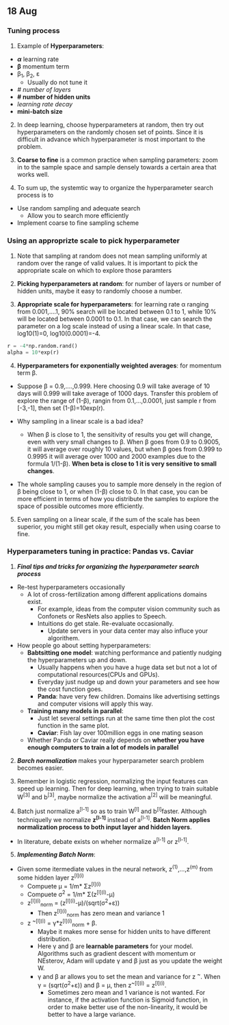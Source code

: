 ## 18 Aug

### Tuning process
1. Example of **Hyperparameters**:
  - ***α***  learning rate
  - **β** momentum term
  - β<sub>1</sub>, β<sub>2</sub>, ε
    - Usually do not tune it
  - *# number of layers*
  - **# number of hidden units**
  - *learning rate decay*
  - **mini-batch size**

2. In deep learning, choose hyperparameters at random, then try out hyperparameters on the randomly chosen set of points. Since it is difficult in advance which hyperparameter is most important to the problem.

3. **Coarse to fine** is a common practice when sampling parameters: zoom in to the sample space and sample densely towards a certain area that works well. 

4. To sum up, the systemtic way to organize the hyperparameter search process is to 
  - Use random sampling and adequate search
     - Allow you to search more efficiently
  - Implement coarse to fine sampling scheme

### Using an approprizte scale to pick hyperparameter
1. Note that sampling at random does not mean sampling uniformly at random over the range of valid values. It is important to pick the appropriate scale on which to explore those paramters

2. **Picking hyperparameters at random**: for number of layers or number of hidden units, maybe it easy to randomly choose a number.

3. **Appropriate scale for hyperparameters**: for learning rate α ranging from 0.001,....1, 90% search will be located between 0.1 to 1, while 10% will be located between 0.0001 to 0.1. In that case, we can search the parameter on a log scale instead of using a linear scale. In that case, log10(1)=0, log10(0.0001)=-4.
```Python
r = -4*np.random.rand()
alpha = 10*exp(r)
```
4. **Hyperparameters for exponentially weighted averages**: for momentum term β. 

  - Suppose β = 0.9,....,0.999. Here choosing 0.9 will take average of 10 days will 0.999 will take average of 1000 days. Transfer this problem of explore the range of (1-β), rangin from 0.1,...,0.0001, just sample r from [-3,-1], then set (1-β)=10exp(r).

  - Why sampling in a linear scale is a bad idea?
    - When β is close to 1, the sensitivity of results you get will change, even with very small changes to β. When β goes from 0.9 to 0.9005, it will average over roughly 10 values, but when β goes from 0.999 to 0.9995 it will average over 1000 and 2000 examples due to the formula 1/(1-β). **When beta is close to 1 it is very sensitive to small changes**. 

  - The whole sampling causes you to sample more densely in the region of β being close to 1, or when (1-β) close to 0. In that case, you can be more efficient in terms of how you distribute the samples to explore the space of possible outcomes more efficiently.

5. Even sampling on a linear scale, if the sum of the scale has been superior, you might still get okay result, especially when using coarse to fine.

### Hyperparameters tuning in practice: Pandas vs. Caviar
1. ***Final tips and tricks for organizing the hyperparameter search process***
  - Re-test hyperparameters occasionally
    - A lot of cross-fertilization among different applications domains exist. 
      - For example, ideas from the computer vision community such as Confonets or ResNets also applies to Speech.
      - Intuitions do get stale. Re-evaluate occasionally.
        - Update servers in your data center may also influce your algorithem.
  - How people go about setting hyperparameters:
    - **Babtsitting one model**: watching performance and patiently nudging the hyperparameters up and down.
        - Usually happens when you have a huge data set but not a lot of computational resources(CPUs and GPUs).
        - Everyday just nudge up and down your parameters and see how the cost function goes. 
        - **Panda**: have very few children. Domains like advertising settings and computer visions will apply this way.
    - **Training many models in parallel**: 
      - Just let several settings run at the same time then plot the cost function in the same plot.
      - **Caviar**: Fish lay over 100million eggs in one mating season
    - Whether Panda or Caviar really depends on **whether you have enough computers to train a lot of models in parallel**

2. ***Barch normalization*** makes your hyperparameter search problem becomes easier.


3. Remember in logistic regression, normalizing the input features can speed up learning. Then for deep learning, when trying to train suitable W<sup>\[3\]</sup> and b<sup>\[3\]</sup>, maybe normalize the activation a<sup>\[2\]</sup> will be meaningful.

4. Batch just normalize a<sup>\[l-1\]</sup> so as to train W<sup>\[l\]</sup> and b<sup>[l]</sup>faster. Although techniquelly we normalize **z<sup>\[l-1\]</sup>** instead of a<sup>[l-1]</sup>. **Batch Norm applies normalization process to both input layer and hidden layers**.
  - In literature, debate exists on wheher normalize a<sup>\[l-1\]</sup> or z<sup>\[l-1\]</sup>.

5. ***Implementing Batch Norm***:
  - Given some itermediate values in the neural network, z<sup>(1)</sup>,...,z<sup>(m)</sup> from some hidden layer z<sup>\[l\](i)</sup>
      - Compuete μ = 1/m\* Σz<sup>\[l\](i)</sup>
      - Compuete σ<sup>2</sup> = 1/m\* Σ(z<sup>\[l\](i)</sup>-μ)
      - z<sup>\[l\](i)</sup><sub>norm</sub> = (z<sup>\[l\](i)</sup>-μ)/(sqrt(σ<sup>2</sup>+ε))
          - Then z<sup>\[l\](i)</sup><sub>norm</sub> has zero mean and variance 1
      - z <sup>~\[l\](i)</sup> = γ\*z<sup>\[l\](i)</sup><sub>norm</sub> + β.
        - Maybe it makes more sense for hidden units to have different distribution.
        - Here γ and β are **learnable parameters** for your model. Algorithms such as gradient descent with momentum or NEsterov, Adam will update γ and β just as you update the weight W.
        - γ and β ar allows you to set the mean and variance for z <sup>~</sup>. When γ = (sqrt(σ<sup>2</sup>+ε)) and β = μ, then z<sup>~\[l\](i)</sup> = z<sup>\[l\](i)</sup>.
          - Sometimes zero mean and 1 variance is not wanted. For instance, if the activation function is Sigmoid function, in order to make better use of the non-linearity, it would be better to have a large variance.


